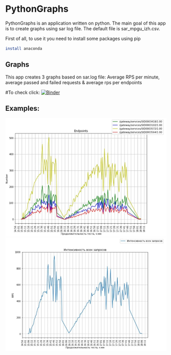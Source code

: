 # PythonGraphs 
PythonGraphs is an application written on python. The main goal of this app is to create graphs using sar log file. 
The default file is sar_mpgu_izh.csv.

First of all, to use it you need to install some packages using pip

```bash
install anaconda
```

## Graphs
This app creates 3 graphs based on sar.log file: Average RPS per minute, average passed and failed requests & average rps per endpoints


#To check click: [![Binder](https://mybinder.org/badge_logo.svg)](https://mybinder.org/v2/gh/gorbovlesha/PyGraphs2Step/HEAD)




## Examples:
![](resources/endpoints.jpg)
![](resources/rps.jpg)
